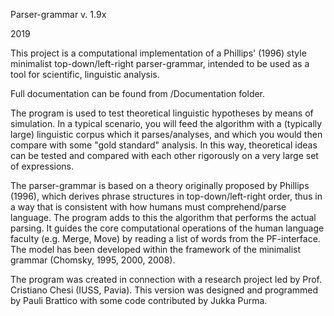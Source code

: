 Parser-grammar v. 1.9x

2019

This project is a computational implementation of a Phillips' (1996) style minimalist top-down/left-right parser-grammar, 
intended to be used as a tool for scientific, linguistic analysis. 

Full documentation can be found from /Documentation folder.

The program is used to test theoretical linguistic hypotheses by means of simulation. In a typical scenario, you will feed the 
algorithm with a (typically large) linguistic corpus which it parses/analyses, and which you would then compare with some 
"gold standard" analysis. In this way, theoretical ideas can be tested and compared with each other rigorously on a very large 
set of expressions.

The parser-grammar is based on a theory originally proposed by Phillips (1996), which derives phrase structures in top-down/left-right 
order, thus in a way that is consistent with how humans must comprehend/parse language. The program adds to this the algorithm that 
performs the actual parsing. It guides the core computational operations of the human language faculty (e.g. Merge, Move) by reading 
a list of words from the PF-interface. The model has been developed within the framework of the minimalist grammar (Chomsky, 1995, 2000, 2008).

The program was created in connection with a research project led by Prof. Cristiano Chesi (IUSS, Pavia). This version was designed 
and programmed by Pauli Brattico with some code contributed by Jukka Purma.
